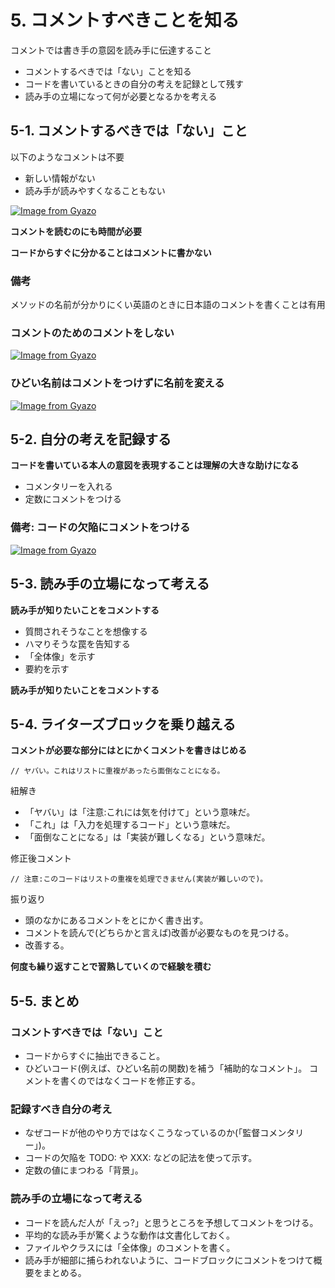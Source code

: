 # 5. コメントすべきことを知る

コメントでは書き手の意図を読み手に伝達すること

* コメントするべきでは「ない」ことを知る
* コードを書いているときの自分の考えを記録として残す
* 読み手の立場になって何が必要となるかを考える

## 5-1. コメントするべきでは「ない」こと

以下のようなコメントは不要

* 新しい情報がない
* 読み手が読みやすくなることもない

[![Image from Gyazo](https://i.gyazo.com/5e9a02aedb2ab19ca7aad9c431168b32.png)](https://gyazo.com/5e9a02aedb2ab19ca7aad9c431168b32)

**コメントを読むのにも時間が必要**

**コードからすぐに分かることはコメントに書かない**

### 備考

メソッドの名前が分かりにくい英語のときに日本語のコメントを書くことは有用

### コメントのためのコメントをしない

[![Image from Gyazo](https://i.gyazo.com/d730fcf8e54a26b1253eead0f98ac321.png)](https://gyazo.com/d730fcf8e54a26b1253eead0f98ac321)

### ひどい名前はコメントをつけずに名前を変える

[![Image from Gyazo](https://i.gyazo.com/10942612414d94b5e54b6d8106caa29c.png)](https://gyazo.com/10942612414d94b5e54b6d8106caa29c)

## 5-2. 自分の考えを記録する

**コードを書いている本人の意図を表現することは理解の大きな助けになる**

* コメンタリーを入れる
* 定数にコメントをつける


### 備考: コードの欠陥にコメントをつける

[![Image from Gyazo](https://i.gyazo.com/8ddea5bcbffc9a1955728bee44c1ad66.png)](https://gyazo.com/8ddea5bcbffc9a1955728bee44c1ad66)

## 5-3. 読み手の立場になって考える

**読み手が知りたいことをコメントする**

* 質問されそうなことを想像する
* ハマりそうな罠を告知する
* 「全体像」を示す
* 要約を示す

**読み手が知りたいことをコメントする**

## 5-4. ライターズブロックを乗り越える

**コメントが必要な部分にはとにかくコメントを書きはじめる**

```
// ヤバい。これはリストに重複があったら面倒なことになる。
```

紐解き

* 「ヤバい」は「注意:これには気を付けて」という意味だ。
* 「これ」は「入力を処理するコード」という意味だ。
* 「面倒なことになる」は「実装が難しくなる」という意味だ。

修正後コメント

```
// 注意:このコードはリストの重複を処理できません(実装が難しいので)。
```

振り返り

* 頭のなかにあるコメントをとにかく書き出す。
* コメントを読んで(どちらかと言えば)改善が必要なものを見つける。
* 改善する。

**何度も繰り返すことで習熟していくので経験を積む**


## 5-5. まとめ

### コメントすべきでは「ない」こと
* コードからすぐに抽出できること。
* ひどいコード(例えば、ひどい名前の関数)を補う「補助的なコメント」。 コメントを書くのではなくコードを修正する。

### 記録すべき自分の考え
* なぜコードが他のやり方ではなくこうなっているのか(「監督コメンタリー」)。
* コードの欠陥を TODO: や XXX: などの記法を使って示す。
* 定数の値にまつわる「背景」。

### 読み手の立場になって考える
* コードを読んだ人が「えっ?」と思うところを予想してコメントをつける。
* 平均的な読み手が驚くような動作は文書化しておく。
* ファイルやクラスには「全体像」のコメントを書く。
* 読み手が細部に捕らわれないように、コードブロックにコメントをつけて概 要をまとめる。
